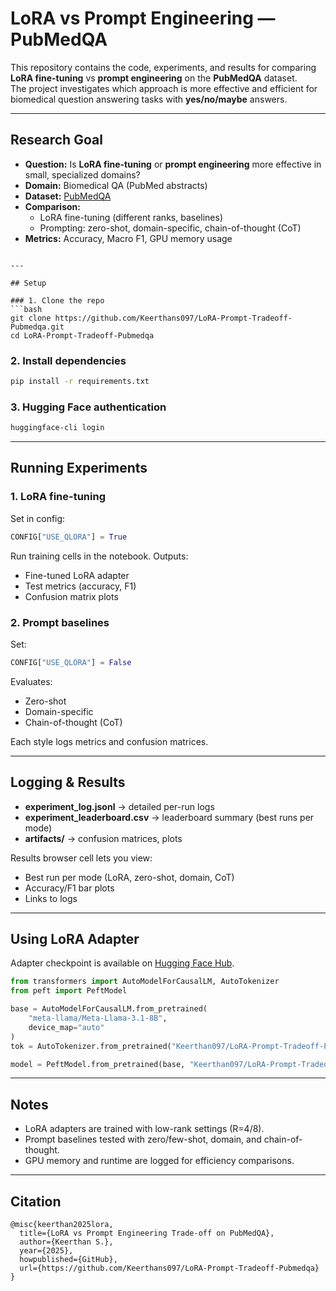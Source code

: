 # LoRA vs Prompt Engineering — PubMedQA

This repository contains the code, experiments, and results for comparing **LoRA fine-tuning** vs **prompt engineering** on the **PubMedQA** dataset.  
The project investigates which approach is more effective and efficient for biomedical question answering tasks with **yes/no/maybe** answers.

---

## Research Goal

- **Question:** Is **LoRA fine-tuning** or **prompt engineering** more effective in small, specialized domains?  
- **Domain:** Biomedical QA (PubMed abstracts)  
- **Dataset:** [PubMedQA](https://github.com/pubmedqa/pubmedqa)  
- **Comparison:**
  - LoRA fine-tuning (different ranks, baselines)  
  - Prompting: zero-shot, domain-specific, chain-of-thought (CoT)  
- **Metrics:** Accuracy, Macro F1, GPU memory usage


```

---

## Setup

### 1. Clone the repo
```bash
git clone https://github.com/Keerthans097/LoRA-Prompt-Tradeoff-Pubmedqa.git
cd LoRA-Prompt-Tradeoff-Pubmedqa
```

### 2. Install dependencies
```bash
pip install -r requirements.txt
```

### 3. Hugging Face authentication  

```bash
huggingface-cli login
```


---

## Running Experiments

### 1. LoRA fine-tuning
Set in config:
```python
CONFIG["USE_QLORA"] = True
```
Run training cells in the notebook. Outputs:
- Fine-tuned LoRA adapter 
- Test metrics (accuracy, F1)
- Confusion matrix plots

### 2. Prompt baselines
Set:
```python
CONFIG["USE_QLORA"] = False
```
Evaluates:
- Zero-shot
- Domain-specific
- Chain-of-thought (CoT)

Each style logs metrics and confusion matrices.

---

## Logging & Results

- **experiment_log.jsonl** → detailed per-run logs  
- **experiment_leaderboard.csv** → leaderboard summary (best runs per mode)  
- **artifacts/** → confusion matrices, plots  

Results browser cell lets you view:
- Best run per mode (LoRA, zero-shot, domain, CoT)
- Accuracy/F1 bar plots
- Links to logs

---

## Using LoRA Adapter

Adapter checkpoint is available on [Hugging Face Hub](https://huggingface.co/Keerthan097/LoRA-Prompt-Tradeoff-PubMedQA).

```python
from transformers import AutoModelForCausalLM, AutoTokenizer
from peft import PeftModel

base = AutoModelForCausalLM.from_pretrained(
    "meta-llama/Meta-Llama-3.1-8B",
    device_map="auto"
)
tok = AutoTokenizer.from_pretrained("Keerthan097/LoRA-Prompt-Tradeoff-PubMedQA")

model = PeftModel.from_pretrained(base, "Keerthan097/LoRA-Prompt-Tradeoff-PubMedQA")
```


---

##  Notes
- LoRA adapters are trained with low-rank settings (R=4/8).  
- Prompt baselines tested with zero/few-shot, domain, and chain-of-thought.  
- GPU memory and runtime are logged for efficiency comparisons.  

---

## Citation
```
@misc{keerthan2025lora,
  title={LoRA vs Prompt Engineering Trade-off on PubMedQA},
  author={Keerthan S.},
  year={2025},
  howpublished={GitHub},
  url={https://github.com/Keerthans097/LoRA-Prompt-Tradeoff-Pubmedqa}
}
```
